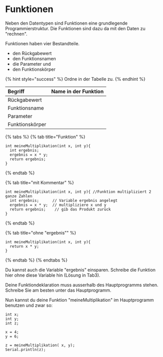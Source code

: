 # Funktionen

Neben den Datentypen sind Funktionen eine grundlegende Programmierstruktur. Die Funktionen sind dazu da mit den Daten zu "rechnen".

Funktionen haben vier Bestandteile.

* den Rückgabewert
* den Funktionsnamen
* die Parameter und
* den Funktionskörper

{% hint style="success" %}
Ordne in der Tabelle zu.
{% endhint %}

| Begriff | Name in der Funktion |
| :--- | :--- |
| Rückgabewert |  |
| Funktionsname |  |
| Parameter |  |
| Funktionskörper |  |

{% tabs %}
{% tab title="Funktion" %}
```text
int meineMultiplikation(int x, int y){
  int ergebnis;
  ergebnis = x * y;
  return ergebnis;
}
```
{% endtab %}

{% tab title="mit Kommentar" %}
```text
int meineMultiplikation(int x, int y){ //Funktion multipliziert 2 ganze Zahlen
  int ergebnis;      // Variable ergebnis angelegt
  ergebnis = x * y;  // multipliziere x und y
  return ergebnis;    // gib das Produkt zurück
}
```
{% endtab %}

{% tab title="ohne \"ergebnis\"" %}
```text
int meineMultiplikation(int x, int y){
  return x * y;
}
```
{% endtab %}
{% endtabs %}

Du kannst auch die Variable "ergebnis" einsparen. Schreibe die Funktion hier ohne diese Variable hin \(Lösung in Tab3\).





Deine Funktiondeklaration muss ausserhalb des Hauptprogramms stehen. Schreibe Sie am besten unter das Hauptprogramm.

Nun kannst du deine Funktion "meineMultiplikation" im Hauptprogramm benutzen und zwar so:

```text
int x;
int y;
int z;

x = 4;
y = 6; 

z = meineMultiplikation( x, y);
Serial.println(z);
```



